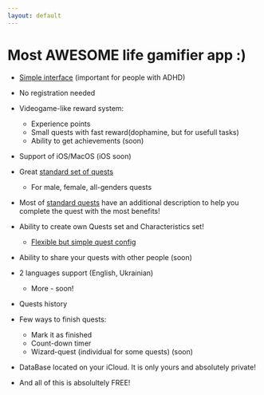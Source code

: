 ```yaml
---
layout: default
---
```


# Most **AWESOME** life gamifier app :)

- [Simple interface](./interface.html) (important for people with ADHD)

- No registration needed

- Videogame-like reward system:
  - Experience points
  - Small quests with fast reward(dophamine, but for usefull tasks)
  - Ability to get achievements (soon)
- Support of iOS/MacOS (iOS soon)

- Great [standard set of quests](./StandardQuests.html)
  - For male, female, all-genders quests

- Most of [standard quests](./StandardQuests.html) have an additional description to help you complete the quest with the most benefits!

- Ability to create own Quests set and Characteristics set!
  - [Flexible but simple quest config](./interface.html)

- Ability to share your quests with other people (soon)

- 2 languages support (English, Ukrainian)
  - More - soon!

- Quests history

- Few ways to finish quests:
  - Mark it as finished
  - Count-down timer
  - Wizard-quest (individual for some quests) (soon)

- DataBase located on your iCloud. It is only yours and absolutely private!

- And all of this is absolultely FREE!

